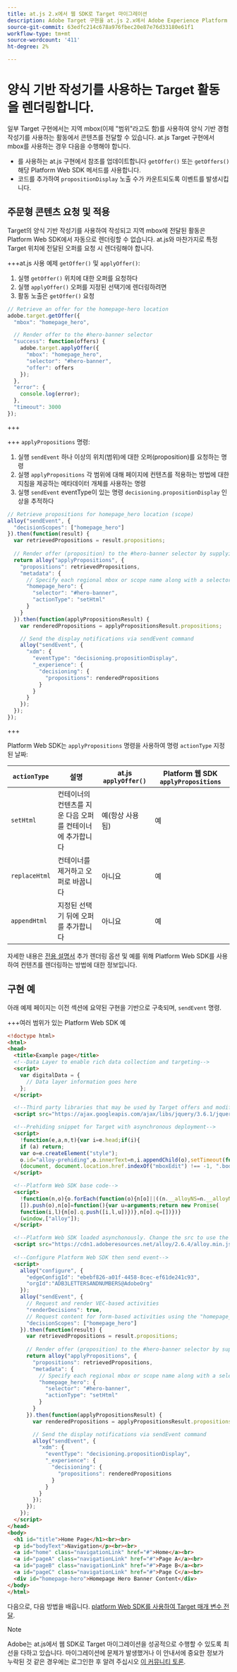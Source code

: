 ```yaml
---
title: at.js 2.x에서 웹 SDK로 Target 마이그레이션
description: Adobe Target 구현을 at.js 2.x에서 Adobe Experience Platform Web SDK로 마이그레이션하는 방법을 알아봅니다. 항목에는 라이브러리 개요, 구현 차이점 및 기타 주목할 만한 설명서가 포함됩니다.
source-git-commit: 63edfc214c678a976fbec20e87e76d33180e61f1
workflow-type: tm+mt
source-wordcount: '411'
ht-degree: 2%

---
```


# 양식 기반 작성기를 사용하는 Target 활동을 렌더링합니다.

일부 Target 구현에서는 지역 mbox(이제 &quot;범위&quot;라고도 함)를 사용하여 양식 기반 경험 작성기를 사용하는 활동에서 콘텐츠를 전달할 수 있습니다. at.js Target 구현에서 mbox를 사용하는 경우 다음을 수행해야 합니다.

* 를 사용하는 at.js 구현에서 참조를 업데이트합니다 `getOffer()` 또는 `getOffers()` 해당 Platform Web SDK 메서드를 사용합니다.
* 코드를 추가하여 `propositionDisplay` 노출 수가 카운트되도록 이벤트를 발생시킵니다.

## 주문형 콘텐츠 요청 및 적용

Target의 양식 기반 작성기를 사용하여 작성되고 지역 mbox에 전달된 활동은 Platform Web SDK에서 자동으로 렌더링할 수 없습니다. at.js와 마찬가지로 특정 Target 위치에 전달된 오퍼를 요청 시 렌더링해야 합니다.


+++at.js 사용 예제 `getOffer()` 및 `applyOffer()`:

1. 실행 `getOffer()` 위치에 대한 오퍼를 요청하다
1. 실행 `applyOffer()` 오퍼를 지정된 선택기에 렌더링하려면
1. 활동 노출은 `getOffer()` 요청

```JavaScript
// Retrieve an offer for the homepage-hero location
adobe.target.getOffer({
  "mbox": "homepage_hero",

  // Render offer to the #hero-banner selector
  "success": function(offers) {
    adobe.target.applyOffer({
      "mbox": "homepage_hero",
      "selector": "#hero-banner",
      "offer": offers
    });
  },
  "error": {
    console.log(error);
  },
  "timeout": 3000
});
```

+++

+++ `applyPropositions` 명령:

1. 실행 `sendEvent` 하나 이상의 위치(범위)에 대한 오퍼(proposition)를 요청하는 명령
1. 실행 `applyPropositions` 각 범위에 대해 페이지에 컨텐츠를 적용하는 방법에 대한 지침을 제공하는 메타데이터 개체를 사용하는 명령
1. 실행 `sendEvent` eventType이 있는 명령 `decisioning.propositionDisplay` 인상을 추적하다

```JavaScript
// Retrieve propositions for homepage_hero location (scope)
alloy("sendEvent", {
  "decisionScopes": ["homepage_hero"]
}).then(function(result) {
  var retrievedPropositions = result.propositions;
    
  // Render offer (proposition) to the #hero-banner selector by supplying extra metadata
  return alloy("applyPropositions", {
    "propositions": retrievedPropositions,
    "metadata": {
      // Specify each regional mbox or scope name along with a selector and actionType
      "homepage_hero": {
        "selector": "#hero-banner",
        "actionType": "setHtml"
      }
    }
  }).then(function(applyPropositionsResult) {
    var renderedPropositions = applyPropositionsResult.propositions;

    // Send the display notifications via sendEvent command
    alloy("sendEvent", {
      "xdm": {
        "eventType": "decisioning.propositionDisplay",
        "_experience": {
          "decisioning": {
            "propositions": renderedPropositions
          }
        }
      }
    });
  });
});
```

+++

Platform Web SDK는 `applyPropositions` 명령을 사용하여 명령 `actionType` 지정된 날짜:

| `actionType` | 설명 | at.js `applyOffer()` | Platform 웹 SDK `applyPropositions` |
| --- | --- | --- | --- |
| `setHtml` | 컨테이너의 컨텐츠를 지운 다음 오퍼를 컨테이너에 추가합니다 | 예(항상 사용됨) | 예 |
| `replaceHtml` | 컨테이너를 제거하고 오퍼로 바꿉니다 | 아니요 | 예 |
| `appendHtml` | 지정된 선택기 뒤에 오퍼를 추가합니다 | 아니요 | 예 |

자세한 내용은 [전용 설명서](https://experienceleague.adobe.com/docs/experience-platform/edge/personalization/rendering-personalization-content.html) 추가 렌더링 옵션 및 예를 위해 Platform Web SDK를 사용하여 컨텐츠를 렌더링하는 방법에 대한 정보입니다.

## 구현 예

아래 예제 페이지는 이전 섹션에 요약된 구현을 기반으로 구축되며, `sendEvent` 명령.

+++여러 범위가 있는 Platform Web SDK 예

```HTML
<!doctype html>
<html>
<head>
  <title>Example page</title>
  <!--Data Layer to enable rich data collection and targeting-->
  <script>
    var digitalData = { 
      // Data layer information goes here
    };
  </script>

  <!--Third party libraries that may be used by Target offers and modifications-->
  <script src="https://ajax.googleapis.com/ajax/libs/jquery/3.6.1/jquery.min.js"></script>

  <!--Prehiding snippet for Target with asynchronous deployment-->
  <script>
    !function(e,a,n,t){var i=e.head;if(i){
    if (a) return;
    var o=e.createElement("style");
    o.id="alloy-prehiding",o.innerText=n,i.appendChild(o),setTimeout(function(){o.parentNode&&o.parentNode.removeChild(o)},t)}}
    (document, document.location.href.indexOf("mboxEdit") !== -1, ".body { opacity: 0 !important }", 3000);
  </script>

  <!--Platform Web SDK base code-->
  <script>
    !function(n,o){o.forEach(function(o){n[o]||((n.__alloyNS=n.__alloyNS||
    []).push(o),n[o]=function(){var u=arguments;return new Promise(
    function(i,l){n[o].q.push([i,l,u])})},n[o].q=[])})}
    (window,["alloy"]);
  </script>

  <!--Platform Web SDK loaded asynchonously. Change the src to use the latest supported version.-->
  <script src="https://cdn1.adoberesources.net/alloy/2.6.4/alloy.min.js" async></script>
  
  <!--Configure Platform Web SDK then send event-->
  <script>
    alloy("configure", {
      "edgeConfigId": "ebebf826-a01f-4458-8cec-ef61de241c93",
      "orgId":"ADB3LETTERSANDNUMBERS@AdobeOrg"
    });
    alloy("sendEvent", {
      // Request and render VEC-based activities
      "renderDecisions": true,
      // Request content for form-based activities using the "homepage_hero" scope
      "decisionScopes": ["homepage_hero"]
    }).then(function(result) {
      var retrievedPropositions = result.propositions;
        
      // Render offer (proposition) to the #hero-banner selector by supplying extra metadata
      return alloy("applyPropositions", {
        "propositions": retrievedPropositions,
        "metadata": {
          // Specify each regional mbox or scope name along with a selector and actionType
          "homepage_hero": {
            "selector": "#hero-banner",
            "actionType": "setHtml"
          }
        }
      }).then(function(applyPropositionsResult) {
        var renderedPropositions = applyPropositionsResult.propositions;

        // Send the display notifications via sendEvent command
        alloy("sendEvent", {
          "xdm": {
            "eventType": "decisioning.propositionDisplay",
            "_experience": {
              "decisioning": {
                "propositions": renderedPropositions
              }
            }
          }
        });
      });
    });
  </script>
</head>
<body>
  <h1 id="title">Home Page</h1><br><br>
  <p id="bodyText">Navigation</p><br><br>
  <a id="home" class="navigationLink" href="#">Home</a><br>
  <a id="pageA" class="navigationLink" href="#">Page A</a><br>
  <a id="pageB" class="navigationLink" href="#">Page B</a><br>
  <a id="pageC" class="navigationLink" href="#">Page C</a><br>
  <div id="homepage-hero">Homepage Hero Banner Content</div>
</body>
</html>
```

다음으로, 다음 방법을 배웁니다. [platform Web SDK를 사용하여 Target 매개 변수 전달](send-parameters.md).

>[!NOTE]
>
>Adobe는 at.js에서 웹 SDK로 Target 마이그레이션을 성공적으로 수행할 수 있도록 최선을 다하고 있습니다. 마이그레이션에 문제가 발생했거나 이 안내서에 중요한 정보가 누락된 것 같은 경우에는 로그인한 후 알려 주십시오 [이 커뮤니티 토론](https://experienceleaguecommunities.adobe.com/t5/adobe-experience-platform-launch/tutorial-discussion-implement-adobe-experience-cloud-with-web/td-p/444996).